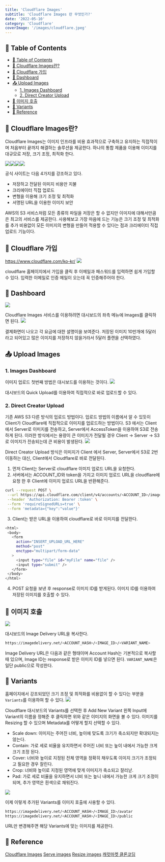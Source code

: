 ```yaml
---
title: 'Cloudflare Images'
subtitle: 'Cloudflare Images 란 무엇인가?'
date: '2022-05-10'
category: 'Cloudflare'
coverImage: '/images/cloudflare.jpeg'
---
```


## 📝 Table of Contents

- [📝 Table of Contents](#-table-of-contents)
- [🤔 Cloudflare Images란?](#-cloudflare-images란)
- [🧾 Cloudflare 가입](#-cloudflare-가입)
- [📔 Dashboard](#-dashboard)
- [📤 Upload Images](#-upload-images)
  - [1. Images Dashboard](#1-images-dashboard)
  - [2. Direct Creator Upload](#2-direct-creator-upload)
- [🔔 이미지 호출](#-이미지-호출)
- [🛞 Variants](#-variants)
- [📝 Reference](#-reference)

## <a name="1"></a>🤔 Cloudflare Images란?

Cloudflare Images는 이미지 인프라를 비용 효과적으로 구축하고 유지하는 직접적이며 처음부터 끝까지 해결하는 솔루션을 제공한다. 하나의 통합 제품을 이용해 이미지를 대규모로 저장, 크기 조정, 최적화 한다.

![](https://velog.velcdn.com/images/hojin9622/post/1fc22522-6744-47fe-b04d-5e390da68f5e/image.png)![](https://velog.velcdn.com/images/hojin9622/post/b9982b64-38d8-46b7-9b88-b308d9423061/image.png)![](https://velog.velcdn.com/images/hojin9622/post/06601f39-b091-4e40-a8e3-47dde7bd43e3/image.png)![](https://velog.velcdn.com/images/hojin9622/post/f50d98d3-de05-4741-81c5-6f9fdb065820/image.png)

공식 사이트는 다음 4가지를 강조하고 있다.

- 저장하고 전달된 이미지 비용만 지불
- 크리에이터 직접 업로드
- 변형을 이용해 크기 조정 및 최적화
- 서명된 URL을 이용한 이미지 보안

AWS의 S3 서비스처럼 모든 종류의 파일을 저장은 할 수 없지만 이미지에 대해서만큼은 최고의 서비스를 제공한다.
사용해보고 가장 마음에 드는 기능은 크기 조정 및 최적화를 추가 비용없이 모든 이미지의 변형을 만들어 적용할 수 있다는 점과 크리에이터 직접 업로드 기능이다.

## <a name="2"></a>🧾 Cloudflare 가입

https://www.cloudflare.com/ko-kr/
![](https://velog.velcdn.com/images/hojin9622/post/3d1b2fdb-3498-4892-8e48-db6755f3f239/image.png)

cloudflare 홈페이지에서 가입을 클릭 후 이메일과 패스워드를 입력하면 쉽게 가입할 수 있다.
입력한 이메일로 인증 메일이 오는데 꼭 인증해주어야 한다.

## <a name="3"></a>📔 Dashboard

![](https://velog.velcdn.com/images/hojin9622/post/9c2ac12e-5b2e-4cd9-b45c-7a060b76b938/image.png)

Cloudflare Images 서비스를 이용하려면 대시보드의 좌측 메뉴에 Images를 클릭하면 된다.
![](https://velog.velcdn.com/images/hojin9622/post/6d39e7a0-0137-4514-a200-bc978299c0d5/image.png)

결제화면이 나오고 각 요금에 대한 설명이을 보여준다.
저장된 이미지 10만개에 5달러라고 되어있고 많은 이미지를 저장하지 않을거라서 5달러 플랜을 선택하였다.

## <a name="4"></a>📤 Upload Images

### 1. Images Dashboard

이미지 업로드 첫번째 방법은 대시보드를 이용하는 것이다.
![](https://velog.velcdn.com/images/hojin9622/post/2052a803-e688-40b9-8f09-0b0f19cdd784/image.png)

대시보드의 Quick Upload를 이용하여 직접적으로 바로 업로드할 수 있다.

### 2. Direct Creator Upload

기존 AWS S3 다른 방식의 업로드 방법이다.
업로드 방법의 이름에서 알 수 있듯이 Client가 Cloudflare에 직접적으로 이미지를 업로드하는 방법이다.
S3 에서는 Client에서 Server로 이미지를 전송하고, Server에서 AccessToken을 이용하여 S3로 전송하게 된다.
이러한 방식에서는 용량이 큰 이미지가 전달될 경우 Client &rarr; Server &rarr; S3 로 이미지가 전송되는데 큰 비용이 발생된다.
![](https://velog.velcdn.com/images/hojin9622/post/6f95e62c-c05e-4fd4-bf00-dba1edef7d40/image.png)

Direct Creator Upload 방식은 이미지가 Client 에서 Server, Server에서 S3로 2번 이동하는 대신, Client에서 Cloudflare로 바로 전달된다.

1. 먼저 Client는 Server로 cloudflare 이미지 업로드 URL을 요청한다.
2. 서버에서는 ACCOUNT_ID와 token을 가지고 이미지 업로드 URL을 cloudflare에 요청 한 후 Client에 이미지 업로드 URL을 반환해준다.

```zsh
curl --request POST \
 --url https://api.cloudflare.com/client/v4/accounts/<ACCOUNT_ID>/images/v2/direct_upload \
 --header 'Authorization: Bearer :token' \
 --form 'requireSignedURLs=true' \
 --form 'metadata={"key":"value"}'
```

3. Client는 받은 URL을 이용하여 cloudflare로 바로 이미지를 전달한다.

```zsh
<html>
 <body>
   <form
     action="INSERT_UPLOAD_URL_HERE"
     method="post"
     enctype="multipart/form-data"
   >
     <input type="file" id="myFile" name="file" />
     <input type="submit" />
   </form>
 </body>
</html>
```

4. POST 요청을 보낸 후 response로 이미지 ID를 받게된다. 이미지 ID를 이용하여 저장된 이미지를 호출할 수 있다.

## <a name="5"></a>🔔 이미지 호출

![](https://velog.velcdn.com/images/hojin9622/post/11c09360-9682-4ddd-a376-5ba2c5ef3638/image.png)

대시보드의 Image Delivery URL을 복사한다.

```zsh
https://imagedelivery.net/<ACCOUNT_HASH>/<IMAGE_ID>/<VARIANT_NAME>
```

Image Delivery URL은 다음과 같은 형태이며 Account Hash는 기본적으로 복사할때 있으며, Image ID는 response로 받은 이미지 ID를 넣으면 된다.
`VARIANT_NAME`은 일단 public으로 작성한다.

## <a name="6"></a>🛞 Variants

홈페이지에서 강조되었던 크기 조정 및 최적화를 비용없이 할 수 있다는 부분을 `Variants`를 이용하여 할 수 있다.
![](https://velog.velcdn.com/images/hojin9622/post/70051725-8ca6-40c8-a302-9ddd94cab08a/image.png)

Cloudflare 대시보드의 Variants를 선택한 후 Add New Variant 왼쪽 Input에 Variant의 이름을 정해준 후 클릭하면 위와 같은 이미지의 화면을 볼 수 있다.
이미지를 Resizing 할 수 있으며 Metadata를 어떻게 할지 선택할 수 있다.

- Scale down: 이미지는 주어진 너비, 높이에 맞도록 크기가 축소되지만 확대되지는 않는다.
- Contain: 가로 세로 비율을 유지하면서 주어진 너비 또는 높이 내에서 가능한 크게 크기 조정 된다.
- Cover: 너비와 높이로 지정된 전체 영역을 정확히 채우도록 이미지 크기가 조정되고 필요한 경우 잘린다.
- Crop: 너비와 높이로 지정된 영역에 맞게 이미지가 축소되고 잘리낟.
- Pad: 가로 세로 비율을 유지하면서 너비 또는 높니 내에서 가능한 크게 크기 조정이되며, 추가 영역은 흰색으로 채워진다.

![](https://velog.velcdn.com/images/hojin9622/post/b32282b2-c325-4570-94a8-86052507663a/image.png)

이제 이렇게 추가된 Variants를 이미지 호출에 사용할 수 있다.

```zsh
https://imagedelivery.net/<ACCOUNT_HASH>/<IMAGE_ID>/avatar
https://imagedelivery.net/<ACCOUNT_HASH>/<IMAGE_ID>/public
```

URL만 변경해주면 해당 Variants에 맞는 이미지를 제공한다.

## <a name="7"></a>📝 Reference

[Cloudflare Images](https://www.cloudflare.com/ko-kr/products/cloudflare-images/)
[Serve images](https://developers.cloudflare.com/images/cloudflare-images/serve-images/)
[Resize images](https://developers.cloudflare.com/images/cloudflare-images/resize-images/)
[캐럿마켓 클론코딩](https://nomadcoders.co/carrot-market)
